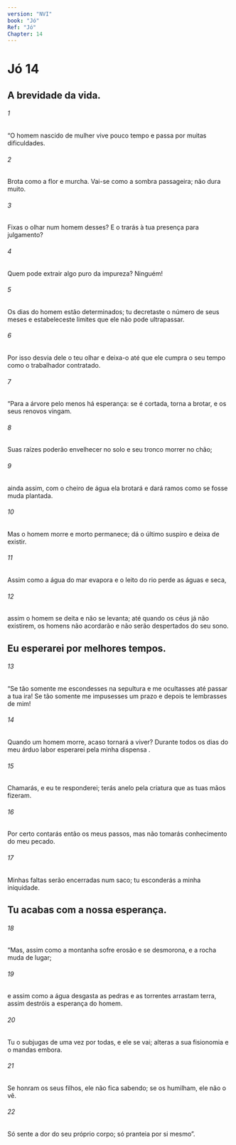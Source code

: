 ```yaml
---
version: "NVI"
book: "Jó"
Ref: "Jó"
Chapter: 14 
---
```


# Jó 14
## A brevidade da vida.

###### 1
“O homem nascido de mulher vive pouco tempo e passa por muitas dificuldades.

###### 2
Brota como a flor e murcha. Vai-se como a sombra passageira; não dura muito.

###### 3
Fixas o olhar num homem desses? E o trarás à tua presença para julgamento?

###### 4
Quem pode extrair algo puro da impureza? Ninguém!

###### 5
Os dias do homem estão determinados; tu decretaste o número de seus meses e estabeleceste limites que ele não pode ultrapassar.

###### 6
Por isso desvia dele o teu olhar e deixa-o até que ele cumpra o seu tempo como o trabalhador contratado.

###### 7
“Para a árvore pelo menos há esperança: se é cortada, torna a brotar, e os seus renovos vingam.

###### 8
Suas raízes poderão envelhecer no solo e seu tronco morrer no chão;

###### 9
ainda assim, com o cheiro de água ela brotará e dará ramos como se fosse muda plantada.

###### 10
Mas o homem morre e morto permanece; dá o último suspiro e deixa de existir.

###### 11
Assim como a água do mar evapora e o leito do rio perde as águas e seca,

###### 12
assim o homem se deita e não se levanta; até quando os céus já não existirem, os homens não acordarão e não serão despertados do seu sono.

## Eu esperarei por melhores tempos.

###### 13
“Se tão somente me escondesses na sepultura e me ocultasses até passar a tua ira! Se tão somente me impusesses um prazo e depois te lembrasses de mim!

###### 14
Quando um homem morre, acaso tornará a viver? Durante todos os dias do meu árduo labor esperarei pela minha dispensa .

###### 15
Chamarás, e eu te responderei; terás anelo pela criatura que as tuas mãos fizeram.

###### 16
Por certo contarás então os meus passos, mas não tomarás conhecimento do meu pecado.

###### 17
Minhas faltas serão encerradas num saco; tu esconderás a minha iniquidade.

## Tu acabas com a nossa esperança.

###### 18
“Mas, assim como a montanha sofre erosão e se desmorona, e a rocha muda de lugar;

###### 19
e assim como a água desgasta as pedras e as torrentes arrastam terra, assim destróis a esperança do homem.

###### 20
Tu o subjugas de uma vez por todas, e ele se vai; alteras a sua fisionomia e o mandas embora.

###### 21
Se honram os seus filhos, ele não fica sabendo; se os humilham, ele não o vê.

###### 22
Só sente a dor do seu próprio corpo; só pranteia por si mesmo”.